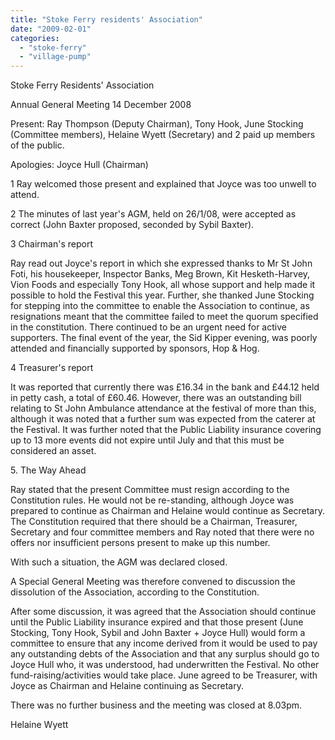 ```yaml
---
title: "Stoke Ferry residents' Association"
date: "2009-02-01"
categories: 
  - "stoke-ferry"
  - "village-pump"
---
```


Stoke Ferry Residents' Association

Annual General Meeting 14 December 2008

Present: Ray Thompson (Deputy Chairman), Tony Hook, June Stocking (Committee members), Helaine Wyett (Secretary) and 2 paid up members of the public.

Apologies: Joyce Hull (Chairman)

1 Ray welcomed those present and explained that Joyce was too unwell to attend.

2 The minutes of last year's AGM, held on 26/1/08, were accepted as correct (John Baxter proposed, seconded by Sybil Baxter).

3 Chairman's report

Ray read out Joyce's report in which she expressed thanks to Mr St John Foti, his housekeeper, Inspector Banks, Meg Brown, Kit Hesketh-Harvey, Vion Foods and especially Tony Hook, all whose support and help made it possible to hold the Festival this year. Further, she thanked June Stocking for stepping into the committee to enable the Association to continue, as resignations meant that the committee failed to meet the quorum specified in the constitution. There continued to be an urgent need for active supporters. The final event of the year, the Sid Kipper evening, was poorly attended and financially supported by sponsors, Hop & Hog.

4 Treasurer's report

It was reported that currently there was £16.34 in the bank and £44.12 held in petty cash, a total of £60.46. However, there was an outstanding bill relating to St John Ambulance attendance at the festival of more than this, although it was noted that a further sum was expected from the caterer at the Festival. It was further noted that the Public Liability insurance covering up to 13 more events did not expire until July and that this must be considered an asset.

5\. The Way Ahead

Ray stated that the present Committee must resign according to the Constitution rules. He would not be re-standing, although Joyce was prepared to continue as Chairman and Helaine would continue as Secretary. The Constitution required that there should be a Chairman, Treasurer, Secretary and four committee members and Ray noted that there were no offers nor insufficient persons present to make up this number.

With such a situation, the AGM was declared closed.

A Special General Meeting was therefore convened to discussion the dissolution of the Association, according to the Constitution.

After some discussion, it was agreed that the Association should continue until the Public Liability insurance expired and that those present (June Stocking, Tony Hook, Sybil and John Baxter + Joyce Hull) would form a committee to ensure that any income derived from it would be used to pay any outstanding debts of the Association and that any surplus should go to Joyce Hull who, it was understood, had underwritten the Festival. No other fund-raising/activities would take place. June agreed to be Treasurer, with Joyce as Chairman and Helaine continuing as Secretary.

There was no further business and the meeting was closed at 8.03pm.

Helaine Wyett
